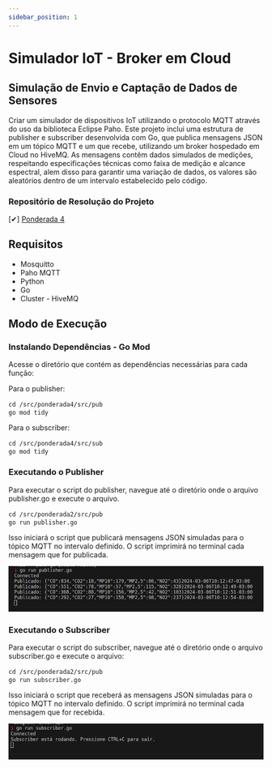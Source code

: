 ```yaml
---
sidebar_position: 1
---
```


# Simulador IoT - Broker em Cloud

## Simulação de Envio e Captação de Dados de Sensores
Criar um simulador de dispositivos IoT utilizando o protocolo MQTT através do uso da biblioteca Eclipse Paho. 
Este projeto inclui uma estrutura de publisher e subscriber desenvolvida com Go, que publica mensagens JSON em um tópico MQTT e um que recebe, utilizando um broker hospedado em Cloud no HiveMQ. As mensagens contêm dados simulados de medições, respeitando especificações técnicas como faixa de medição e alcance espectral, alem disso para garantir uma variação de dados, os valores são aleatórios dentro de um intervalo estabelecido pelo código.


### Repositório de Resolução do Projeto

[✔] [Ponderada 4](https://github.com/gabInteli/M9-Inteli-Eng-Comp_Gabriela_Matias/tree/main/src/ponderada4)

## Requisitos
- Mosquitto
- Paho MQTT
- Python
- Go
- Cluster - HiveMQ  

##  Modo de Execução 

### Instalando Dependências - Go Mod
Acesse o diretório que contém as dependências necessárias para cada função: 

Para o publisher:
```
cd /src/ponderada4/src/pub
go mod tidy
```

Para o subscriber:
```
cd /src/ponderada4/src/sub
go mod tidy
```

### Executando o Publisher

Para executar o script do publisher, navegue até o diretório onde o arquivo publisher.go e execute o arquivo.
```
cd /src/ponderada2/src/pub
go run publisher.go

```

Isso iniciará o script que publicará mensagens JSON simuladas para o tópico MQTT no intervalo definido. 
O script imprimirá no terminal cada mensagem que for publicada.

![Publisher](../../static/img/pub_pond4.png)

### Executando o Subscriber

Para executar o script do subscriber, navegue até o diretório onde o arquivo subscriber.go e execute o arquivo: 
```
cd /src/ponderada2/src/pub
go run subscriber.go

```

Isso iniciará o script que receberá as mensagens JSON simuladas para o tópico MQTT no intervalo definido. O script imprimirá no terminal cada mensagem que for recebida.

![Subscriber](../../static/img/sub_pond4.png)

